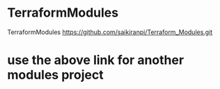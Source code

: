 # TerraformModules
TerraformModules
https://github.com/saikiranpi/Terraform_Modules.git
# use the above link for another modules project